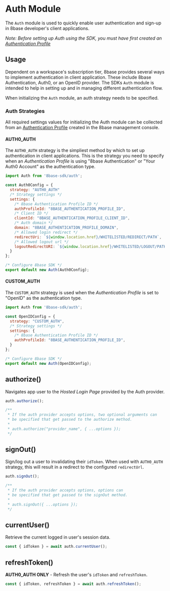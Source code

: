 # Auth Module

The `Auth` module is used to quickly enable user authentication and sign-up in 8base developer's client applications.

_Note: Before setting up Auth using the SDK, you must have first created an [Authentication Profile](../../../8base-console/authentication.md)_

## Usage

Dependent on a workspace's subscription tier, 8base provides several ways to implement authentication in client application. These include 8base Authentication, Auth0, or an OpenID provider. The SDKs `Auth` module is intended to help in setting up and in managing different authentication flow.

When initializing the `Auth` module, an auth strategy needs to be specified.

### Auth Strategies

All required settings values for initializing the Auth module can be collected from an [Authentication Profile](../../../8base-console/authentication#authorization) created in the 8base management console.

#### AUTH0_AUTH

The `AUTH0_AUTH` strategy is the simpliest method by which to set up authentication in client applications. This is the strategy you need to specify when an _Authentication Profile_ is using "8base Authentication" or "Your Auth0 Account" as the authentication type.

```javascript
import Auth from '8base-sdk/auth';

const Auth0Config = {
  strategy: "AUTH0_AUTH"
  /* Strategy settings */
  settings: {
    /* 8base Authentication Profile ID */
    authProfileId: "8BASE_AUTHENTICATION_PROFILE_ID",
    /* Client ID */
    clientId: "8BASE_AUTHENTICATION_PROFILE_CLIENT_ID",
    /* Auth domain */
    domain: "8BASE_AUTHENTICATION_PROFILE_DOMAIN",
    /* Allowed login redirect */
    redirectUri: `${window.location.href}/WHITELISTED/REDIRECT/PATH`,
    /* Allowed logout url */
    logoutRedirectURI: `${window.location.href}/WHITELISTED/LOGOUT/PATH`
  }
};

/* Configure 8base SDK */
export default new Auth(Auth0Config);
```

#### CUSTOM_AUTH

The `CUSTOM_AUTH` strategy is used when the _Authentication Profile_ is set to "OpenID" as the authentication type.

```javascript
import Auth from '8base-sdk/auth';

const OpenIDConfig = {
  strategy: "CUSTOM_AUTH",
  /* Strategy settings */
  settings: {
    /* 8base Authentication Profile ID */
    authProfileId: "8BASE_AUTHENTICATION_PROFILE_ID",
  }
};

/* Configure 8base SDK */
export default new Auth(OpenIDConfig);
```

## authorize()

Navigates app user to the _Hosted Login Page_ provided by the Auth provider.

```javascript
auth.authorize();

/**
 * If the auth provider accepts options, two optional arguments can
 * be specified that get passed to the authorize method.
 *
 * auth.authorize("provider_name", { ...options });
 */
```

## signOut()

Sign/log out a user to invalidating their `idToken`. When used with `AUTH0_AUTH` strategy, this will result in a redirect to the configured `redirectUrl`.

```javascript
auth.signOut();

/**
 * If the auth provider accepts options, options can
 * be specified that get passed to the signOut method.
 *
 * auth.signOut({ ...options });
 */
```

## currentUser()

Retrieve the current logged in user's session data.

```javascript
const { idToken } = await auth.currentUser();
```

## refreshToken()

**AUTH0_AUTH ONLY** - Refresh the user's `idToken` and `refreshToken`.

```javascript
const { idToken, refreshToken } = await auth.refreshToken();
```
